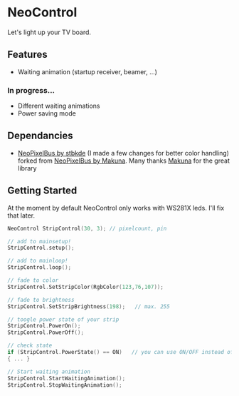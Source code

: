 # NeoControl

Let's light up your TV board.

## Features
+ Waiting animation (startup receiver, beamer, ...)

### In progress...
+ Different waiting animations
+ Power saving mode

## Dependancies
+ [NeoPixelBus by stbkde](https://github.com/stbkde/NeoPixelBus) (I made a few changes for better color handling) forked from [NeoPixelBus by Makuna](https://github.com/Makuna/NeoPixelBus). Many thanks [Makuna](https://github.com/Makuna) for the great library
  
## Getting Started
At the moment by default NeoControl only works with WS281X leds. I'll fix that later.

```c++
NeoControl StripControl(30, 3); // pixelcount, pin

// add to mainsetup!
StripControl.setup();

// add to mainloop!
StripControl.loop();

// fade to color
StripControl.SetStripColor(RgbColor(123,76,107));

// fade to brightness
StripControl.SetStripBrightness(198);   // max. 255

// toogle power state of your strip 
StripControl.PowerOn();
StripControl.PowerOff();

// check state    
if (StripControl.PowerState() == ON)   // you can use ON/OFF instead of true/false
{ ... }

// Start waiting animation
StripControl.StartWaitingAnimation();
StripControl.StopWaitingAnimation();
